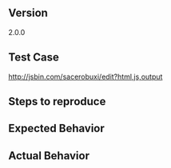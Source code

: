 <!--

Thank you for contributing!

Have a usage question?
======================
Questions will be closed without comment. Here are some resources to get help:

- Do the tutorial: https://github.com/reactjs/react-router-tutorial
- Read the docs: https://github.com/reactjs/react-router/tree/latest/docs
- Explore examples: https://github.com/reactjs/react-router/tree/latest/examples
- Look for/ask questions on stack overflow: https://stackoverflow.com/questions/ask?tags=react-router
- Ask in chat: https://discord.gg/0ZcbPKXt5bYaNQ46


Think you found a bug?
======================
The best thing to do is make a failing test in the repo and send it as a
pull request so we can see exactly what is wrong and start fixing
immediately. Otherwise, please use the "BUG REPORT" template below.


Have a feature request?
=======================
Remove the tempalte from below and provide thoughtful commentary on what
this feature means for your product. What will it allow you to do that
you can't do today? How will it make current work-arounds
straightforward? What potential bugs and edge cases does it help to
avoid? etc. Please keep it product-centric.

Also, Please include code samples of the feature's usage.

-->


<!-- BUG TEMPLATE -->
## Version

2.0.0

## Test Case

http://jsbin.com/sacerobuxi/edit?html,js,output

## Steps to reproduce

## Expected Behavior

## Actual Behavior

